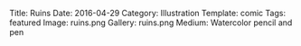 Title: Ruins
Date: 2016-04-29
Category: Illustration
Template: comic
Tags: featured
Image: ruins.png
Gallery: ruins.png
Medium: Watercolor pencil and pen